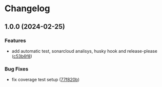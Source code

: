 # Changelog

## 1.0.0 (2024-02-25)


### Features

* add automatic test, sonarcloud analisys, husky hook and release-please ([c53b6f8](https://github.com/WMS-Corporation/wms-inventary-service/commit/c53b6f8374d0ef88bca666badd45a5ebf4946e18))


### Bug Fixes

* fix coverage test setup ([77f820b](https://github.com/WMS-Corporation/wms-inventary-service/commit/77f820b5b50ecdaf635e656c14743d21967ba57d))
